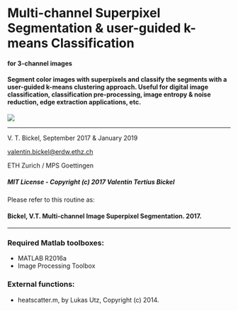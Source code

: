 ﻿
# Multi-channel Superpixel Segmentation & user-guided k-means Classification

#### for 3-channel images

#### Segment color images with superpixels and classify the segments with a user-guided k-means clustering approach. Useful for digital image classification, classification pre-processing, image entropy & noise reduction, edge extraction applications, etc.

<img src="https://github.com/bickelmps/Superpixel-Segmentation/blob/master/Figures/segmentation.gif?raw=true">

-----------------------------------

V. T. Bickel, September 2017 & January 2019

valentin.bickel@erdw.ethz.ch

ETH Zurich / MPS Goettingen

##### MIT License - Copyright (c) 2017 Valentin Tertius Bickel
Please refer to this routine as:
#### Bickel, V.T. Multi-channel Image Superpixel Segmentation. 2017.
________________________________________________________________________________________________________

### Required Matlab toolboxes:
- MATLAB R2016a
- Image Processing Toolbox

### External functions:
- heatscatter.m, by Lukas Utz, Copyright (c) 2014.
